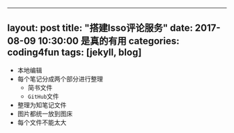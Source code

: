 
---
layout: post
title:  "搭建Isso评论服务"
date:   2017-08-09 10:30:00   是真的有用
categories: coding4fun
tags: [jekyll, blog]
---

- 本地编辑
- 每个笔记分成两个部分进行整理
    - 简书文件
    - `GitHub`文件
- 整理为知笔记文件
- 图片都统一放到图床
- 每个文件不能太大
